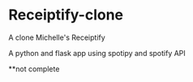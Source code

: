# Receiptify-clone
<p1>A clone Michelle's Receiptify</p1>

A python and flask app using spotipy and spotify API

**not complete
